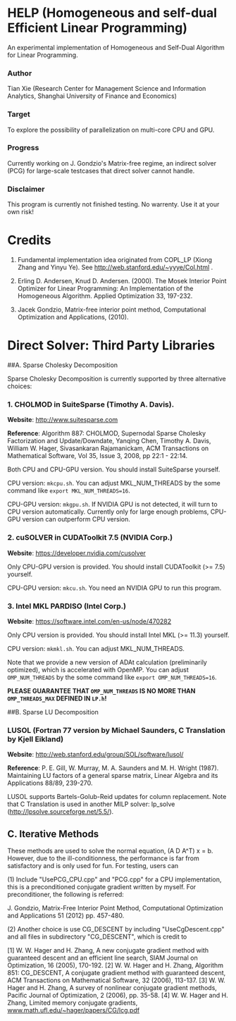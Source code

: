 # HELP (Homogeneous and self-dual Efficient Linear Programming)

An experimental implementation of Homogeneous and Self-Dual Algorithm for Linear Programming. 

### Author

Tian Xie (Research Center for Management Science and Information Analytics, Shanghai University of Finance and Economics)

### Target

To explore the possibility of parallelization on multi-core CPU and GPU.

### Progress

Currently working on J. Gondzio's Matrix-free regime, an indirect solver (PCG) for large-scale testcases that direct solver cannot handle. 

### Disclaimer

This program is currently not finished testing. No warrenty. Use it at your own risk! 

# Credits

1. Fundamental implementation idea originated from COPL_LP (Xiong Zhang and Yinyu Ye). See http://web.stanford.edu/~yyye/Col.html .

2. Erling D. Andersen, Knud D. Andersen. (2000). The Mosek Interior Point Optimizer for Linear Programming: An Implementation of the Homogeneous Algorithm. Applied Optimization 33, 197-232.

3. Jacek Gondzio, Matrix-free interior point method, Computational Optimization and Applications, (2010).

# Direct Solver: Third Party Libraries

##A. Sparse Cholesky Decomposition

Sparse Cholesky Decomposition is currently supported by three alternative choices: 

### 1. CHOLMOD in SuiteSparse (Timothy A. Davis). 

**Website**: <http://www.suitesparse.com>

**Reference**: Algorithm 887: CHOLMOD, Supernodal Sparse Cholesky Factorization and Update/Downdate, Yanqing Chen, Timothy A. Davis, William W. Hager, Sivasankaran Rajamanickam, ACM Transactions on Mathematical Software, Vol 35, Issue 3, 2008, pp 22:1 - 22:14.

Both CPU and CPU-GPU version. You should install SuiteSparse yourself. 

CPU version: `mkcpu.sh`. You can adjust MKL_NUM_THREADS by the some command like `export MKL_NUM_THREADS=16`.

CPU-GPU version: `mkgpu.sh`. If NVIDIA GPU is not detected, it will turn to CPU version automatically. Currently only for large enough problems, CPU-GPU version can outperform CPU version. 

### 2. cuSOLVER in CUDAToolkit 7.5 (NVIDIA Corp.)

**Website**: <https://developer.nvidia.com/cusolver>

Only CPU-GPU version is provided. You should install CUDAToolkit (>= 7.5) yourself. 

CPU-GPU version: `mkcu.sh`. You need an NVIDIA GPU to run this program. 

### 3. Intel MKL PARDISO (Intel Corp.)

**Website**: <https://software.intel.com/en-us/node/470282>

Only CPU version is provided. You should install Intel MKL (>= 11.3) yourself.

CPU version: `mkmkl.sh`. You can adjust MKL_NUM_THREADS. 

Note that we provide a new version of ADAt calculation (preliminarily optimized), which is accelerated with OpenMP. 
You can adjust `OMP_NUM_THREADS` by the some command like `export OMP_NUM_THREADS=16`. 

**PLEASE GUARANTEE THAT `OMP_NUM_THREADS` IS NO MORE THAN `OMP_THREADS_MAX` DEFINED IN `LP.h`!**

##B. Sparse LU Decomposition

### LUSOL (Fortran 77 version by Michael Saunders, C Translation by Kjell Eikland)

**Website**: <http://web.stanford.edu/group/SOL/software/lusol/>

**Reference**: P. E. Gill, W. Murray, M. A. Saunders and M. H. Wright (1987). Maintaining LU factors of a general sparse matrix, Linear Algebra and its Applications 88/89, 239-270.

LUSOL supports Bartels-Golub-Reid updates for column replacement. Note that C Translation is used in another MILP solver: lp_solve (<http://lpsolve.sourceforge.net/5.5/>).

## C. Iterative Methods

These methods are used to solve the normal equation, (A D A^T) x = b. However, due to the ill-conditionness, the performance is far from satisfactory and is only used for fun. For testing, users can 

(1) Include "UsePCG_CPU.cpp" and "PCG.cpp" for a CPU implementation, this is a preconditioned conjugate gradient written by myself. 
For preconditioner, the following is referred:

J. Gondzio, Matrix-Free Interior Point Method, Computational Optimization and Applications 51 (2012) pp. 457-480.

(2) Another choice is use CG_DESCENT by including "UseCgDescent.cpp" and all files in subdirectory "CG_DESCENT", which is credit to

[1] W. W. Hager and H. Zhang, A new conjugate gradient method with guaranteed descent and an efficient line search, SIAM Journal on Optimization, 16 (2005), 170-192.
[2] W. W. Hager and H. Zhang, Algorithm 851: CG_DESCENT, A conjugate gradient method with guaranteed descent, ACM Transactions on Mathematical Software, 32 (2006), 113-137.
[3] W. W. Hager and H. Zhang, A survey of nonlinear conjugate gradient methods, Pacific Journal of Optimization, 2 (2006), pp. 35-58.
[4] W. W. Hager and H. Zhang, Limited memory conjugate gradients, www.math.ufl.edu/~hager/papers/CG/lcg.pdf
